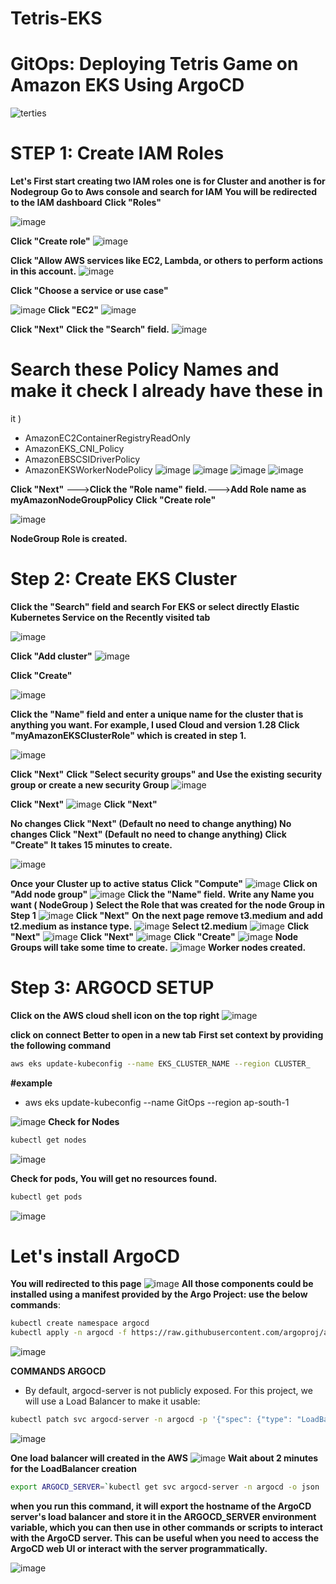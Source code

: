# Tetris-EKS
# GitOps: Deploying Tetris Game on Amazon EKS Using ArgoCD

![terties](https://github.com/Sanjo-varghese/Tetris-EKS/assets/116708794/7b122a4d-71a0-450a-8b55-23205cb5117b)

# STEP 1: Create IAM Roles
**Let's First start creating two IAM roles one is for Cluster and another is for Nodegroup**
**Go to Aws console and search for IAM**
**You will be redirected to the IAM dashboard**
**Click "Roles"**

![image](https://github.com/Sanjo-varghese/Tetris-EKS/assets/116708794/3029fb51-ced1-4a03-b4b4-05b080837b32)

**Click "Create role"**
![image](https://github.com/Sanjo-varghese/Tetris-EKS/assets/116708794/ad3486c9-128c-4b8d-914a-4b4996fe2a00)

**Click "Allow AWS services like EC2, Lambda, or others to perform actions in this account.**
![image](https://github.com/Sanjo-varghese/Tetris-EKS/assets/116708794/09092933-1aec-4a8c-bf93-6b3a969983a5)

**Click "Choose a service or use case"**
 
![image](https://github.com/Sanjo-varghese/Tetris-EKS/assets/116708794/32115e5e-3791-4890-98a1-f53682142de4)
**Click "EC2"**
![image](https://github.com/Sanjo-varghese/Tetris-EKS/assets/116708794/256466fa-268e-41fb-ac95-945d13bbab1f)

**Click "Next"**
**Click the "Search" field.**
![image](https://github.com/Sanjo-varghese/Tetris-EKS/assets/116708794/7796d8ba-a638-4da2-9835-408fb93a7e29)

# Search these Policy Names and make it check I already have these in
it )
- AmazonEC2ContainerRegistryReadOnly
- AmazonEKS_CNI_Policy
- AmazonEBSCSIDriverPolicy
- AmazonEKSWorkerNodePolicy
![image](https://github.com/Sanjo-varghese/Tetris-EKS/assets/116708794/e0c3b657-b7b2-4d12-9edb-e18735a596b8)
![image](https://github.com/Sanjo-varghese/Tetris-EKS/assets/116708794/f03b6539-a766-483c-bd9d-1468dedbbd2f)
![image](https://github.com/Sanjo-varghese/Tetris-EKS/assets/116708794/89b8b4ba-24de-4467-9205-5d13dacb23f2)
![image](https://github.com/Sanjo-varghese/Tetris-EKS/assets/116708794/bfb6f58b-de63-4f9e-854b-6be315d696ef)

**Click "Next"** --->**Click the "Role name" field.**--->**Add Role name as myAmazonNodeGroupPolicy**
**Click "Create role"**

![image](https://github.com/Sanjo-varghese/Tetris-EKS/assets/116708794/27a56c38-125b-4f8b-8f92-a044d69c61cc)

**NodeGroup Role is created.**

 # Step 2: Create EKS Cluster
**Click the "Search" field and search For EKS or select directly Elastic**
**Kubernetes Service on the Recently visited tab**

![image](https://github.com/Sanjo-varghese/Tetris-EKS/assets/116708794/60e91c70-800b-4e10-b447-0ceead39f578)

**Click "Add cluster"**
![image](https://github.com/Sanjo-varghese/Tetris-EKS/assets/116708794/b0d43e69-f2fe-4f35-b525-d5bd963058b6)

**Click "Create"**

![image](https://github.com/Sanjo-varghese/Tetris-EKS/assets/116708794/50be8fe5-dca7-4f5a-8cd4-2a36c73b4ecb)


**Click the "Name" field and enter a unique name for the cluster that is anything you want. For example, I used Cloud and version 1.28 Click "myAmazonEKSClusterRole" which is created in step 1.**

![image](https://github.com/Sanjo-varghese/Tetris-EKS/assets/116708794/2b08ec09-28c8-47ad-a8e2-6a54ff1b6b24)

**Click "Next"**
**Click "Select security groups" and Use the existing security group or create a new security Group**
![image](https://github.com/Sanjo-varghese/Tetris-EKS/assets/116708794/fafd5022-457f-4f0e-94e6-91b74aaa1b8e)

**Click "Next"**
![image](https://github.com/Sanjo-varghese/Tetris-EKS/assets/116708794/f3071aa6-10e3-4543-b2f0-911e38976137)
**Click "Next"**

**No changes Click "Next" (Default no need to change anything)
No changes Click "Next" (Default no need to change anything)
Click "Create"
It takes 15 minutes to create.**

![image](https://github.com/Sanjo-varghese/Tetris-EKS/assets/116708794/aa25de4f-ad24-4d00-8ac6-131971be54b6)

**Once your Cluster up to active status**
**Click "Compute"**
![image](https://github.com/Sanjo-varghese/Tetris-EKS/assets/116708794/007289cf-020d-46c2-bc31-16d662ecf3ff)
**Click on "Add node group"**
![image](https://github.com/Sanjo-varghese/Tetris-EKS/assets/116708794/6adae03a-e425-47a7-9deb-b2cd052f9c94)
**Click the "Name" field.**
**Write any Name you want ( NodeGroup )**
**Select the Role that was created for the node Group in Step 1**
![image](https://github.com/Sanjo-varghese/Tetris-EKS/assets/116708794/c93ca15e-7a80-4653-93cf-31cdef41c52a)
**Click "Next"**
**On the next page remove t3.medium and add t2.medium as instance type.**
![image](https://github.com/Sanjo-varghese/Tetris-EKS/assets/116708794/ec010b5e-b5f5-4e5c-b567-1be6535f3659)
**Select t2.medium**
![image](https://github.com/Sanjo-varghese/Tetris-EKS/assets/116708794/0a8f5026-f2aa-474c-9afc-b69f9f65ee98)
**Click "Next"**
![image](https://github.com/Sanjo-varghese/Tetris-EKS/assets/116708794/030c55b1-181f-4ef1-a3b1-375efd7ebc75)
**Click "Next"**
![image](https://github.com/Sanjo-varghese/Tetris-EKS/assets/116708794/48b3b200-3475-4fbc-9488-33324ea865f5)
**Click "Create"**
![image](https://github.com/Sanjo-varghese/Tetris-EKS/assets/116708794/da44fdb7-a460-446e-b5a5-6560f3d7828e)
**Node Groups will take some time to create.**
![image](https://github.com/Sanjo-varghese/Tetris-EKS/assets/116708794/492f17f5-6e6e-4960-8da3-8cd6a86d227b)
**Worker nodes created.**

# Step 3: ARGOCD SETUP
**Click on the AWS cloud shell icon on the top right**
![image](https://github.com/Sanjo-varghese/Tetris-EKS/assets/116708794/cc0fcc83-0ee3-4185-bbe6-1e5b643c74af)

**click on connect**
**Better to open in a new tab**
**First set context by providing the following command**

```sh
aws eks update-kubeconfig --name EKS_CLUSTER_NAME --region CLUSTER_
```
**#example**
- aws eks update-kubeconfig --name GitOps --region ap-south-1

![image](https://github.com/Sanjo-varghese/Tetris-EKS/assets/116708794/0a4bc464-7147-445b-af44-6f2412dec982)
**Check for Nodes**

```sh
kubectl get nodes
```
![image](https://github.com/Sanjo-varghese/Tetris-EKS/assets/116708794/067fb465-e21e-49d7-80cc-da3c1ddbe923)

**Check for pods, You will get no resources found.**
```sh
kubectl get pods
```
![image](https://github.com/Sanjo-varghese/Tetris-EKS/assets/116708794/24e79f73-6865-48d5-9c36-b421e43208d0)

 # Let's install ArgoCD
 [ArgoCD Installation URL]: https://archive.eksworkshop.com/intermediate/290_argocd/install/
 **You will redirected to this page**
 ![image](https://github.com/Sanjo-varghese/Tetris-EKS/assets/116708794/252fba19-5ec8-4bf9-b6c9-f2c1bee26aaf)
**All those components could be installed using a manifest provided by the Argo Project: use the below commands**:

```sh
kubectl create namespace argocd
kubectl apply -n argocd -f https://raw.githubusercontent.com/argoproj/argo-cd/v2.4.7/manifests/install.yaml
```
![image](https://github.com/Sanjo-varghese/Tetris-EKS/assets/116708794/e21414d6-e66e-4631-bceb-249eb261eb01)

**COMMANDS ARGOCD**
- By default, argocd-server is not publicly exposed. For this project, we will use a Load Balancer to make it usable:

```sh
kubectl patch svc argocd-server -n argocd -p '{"spec": {"type": "LoadBalancer"}}'
```
![image](https://github.com/Sanjo-varghese/Tetris-EKS/assets/116708794/0d3f6cc2-4bd8-4941-b991-42e8548919da)

**One load balancer will created in the AWS**
![image](https://github.com/Sanjo-varghese/Tetris-EKS/assets/116708794/7cd44d50-137f-4ec4-b5d2-2494c3c4ee10)
**Wait about 2 minutes for the LoadBalancer creation**

```sh
export ARGOCD_SERVER=`kubectl get svc argocd-server -n argocd -o json | jq --raw-output '.status.loadBalancer.ingress[0].hostname'`
```
**when you run this command, it will export the hostname of the ArgoCD server's load balancer and store it in the ARGOCD_SERVER environment variable, which you can then use in other commands or scripts to interact with the ArgoCD server. This can be useful when you need to access the ArgoCD web UI or interact with the server programmatically.**

![image](https://github.com/Sanjo-varghese/Tetris-EKS/assets/116708794/25d12c3a-0270-4f85-b54f-c673b70c147d)
